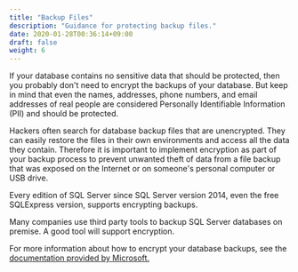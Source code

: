 ```yaml
---
title: "Backup Files"
description: "Guidance for protecting backup files."
date: 2020-01-28T00:36:14+09:00
draft: false
weight: 6
---
```


If your database contains no sensitive data that should be protected, then you probably don't need to encrypt the backups of your database.  But keep in mind that even the names, addresses, phone numbers, and email addresses of real people are considered Personally Identifiable Information (PII) and should be protected.

Hackers often search for database backup files that are unencrypted.  They can easily restore the files in their own environments and access all the data they contain.  Therefore it is important to implement encryption as part of your backup process to prevent unwanted theft of data from a file backup that was exposed on the Internet or on someone's personal computer or USB drive.

Every edition of SQL Server since SQL Server version 2014, even the free SQLExpress version, supports encrypting backups.

Many companies use third party tools to backup SQL Server databases on premise.  A good tool will support encryption.

For more information about how to encrypt your database backups, see the [documentation provided by Microsoft.](https://docs.microsoft.com/en-us/sql/relational-databases/backup-restore/backup-encryption)

